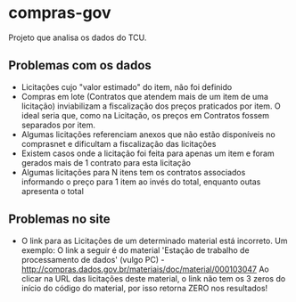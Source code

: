 # compras-gov
Projeto que analisa os dados do TCU.

## Problemas com os dados

* Licitações cujo "valor estimado" do item, não foi definido
* Compras em lote (Contratos que atendem mais de um item de uma licitação) inviabilizam a fiscalização dos preços praticados por item. O ideal seria que, como na Licitação, os preços em Contratos fossem separados por item.
* Algumas licitações referenciam anexos que não estão disponíveis no comprasnet e dificultam a fiscalização das licitações
* Existem casos onde a licitação foi feita para apenas um item e foram gerados mais de 1 contrato para esta licitação
* Algumas licitações para N itens tem os contratos associados informando o preço para 1 item ao invés do total, enquanto outas apresenta o total

## Problemas no site

* O link para as Licitações de um determinado material está incorreto. Um exemplo: O link a seguir é do material 'Estação de trabalho de processamento de dados' (vulgo PC) - http://compras.dados.gov.br/materiais/doc/material/000103047 Ao clicar na URL das licitações deste material, o link não tem os 3 zeros do início do código do material, por isso retorna ZERO nos resultados!
